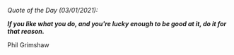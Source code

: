 *Quote of the Day (03/01/2021):*

_**If you like what you do, and you're lucky enough to be good at it, do it for that reason.**_

Phil Grimshaw